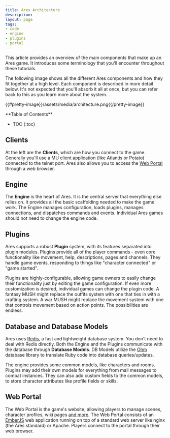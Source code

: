 ```yaml
---
title: Ares Architecture
description:
layout: page
tags: 
- code
- engine
- plugins
- portal
---
```


This article provides an overview of the main components that make up an Ares game.  It introduces some terminology that you'll encounter throughout these tutorials.

The following image shows all the different Ares components and how they fit together at a high level.  Each component is described in more detail below.  It's not expected that you'll absorb it all at once, but you can refer back to this as you learn more about the system.

{{#pretty-image}}/assets/media/architecture.png{{/pretty-image}}

<div id="inline_toc" markdown="1">
**Table of Contents**

* TOC
{:toc}
</div>

## Clients

At the left are the **Clients**, which are how you connect to the game.  Generally you'll use a MU client application (like Atlantis or Potato) connected to the telnet port.  Ares also allows you to access the [Web Portal](/web-portal) through a web browser.

## Engine

The **Engine** is the heart of Ares.  It is the central server that everything else relies on.  It provides all the basic scaffolding needed to make the game work.  The Engine manages configuration, loads plugins, manages connections, and dispatches commands and events.  Individual Ares games should not need to change the engine code.

## Plugins

Ares supports a robust **Plugin** system, with its features separated into plugin modules.  Plugins provide all of the player commands - even core functionality like movement, help, descriptions, pages and channels.  They handle game events, responding to things like "character connected" or "game started".

Plugins are highly-configurable, allowing game owners to easily change their functionality just by editing the game configuration.  If even more customization is desired, individual games can change the plugin code.  A fantasy MUSH might replace the outfits system with one that ties in with a crafting system. A war MUSH might replace the movement system with one that controls movement based on action points. The possibilities are endless.

## Database and Database Models

Ares uses [Redis](https://redis.io), a fast and lightweight database system.  You don't need to deal with Redis directly.  Both the Engine and the Plugins communicate with the database through **Database Models**.  DB Models utilize the [Ohm](http://ohm.keyvalue.org/) database library to translate Ruby code into database queries/updates.

The engine provides some common models, like characters and rooms.  Plugins may add their own models for everything from mail messages to combat instances.  They can also add custom fields to the common models, to store character attributes like profile fields or skills.

## Web Portal

The Web Portal is the game's website, allowing players to manage scenes, character profiles, wiki pages [and more](/web-portal).  The Web Portal consists of an [EmberJS](https://www.emberjs.com/) web application running on top of a standard web server like nginx (the Ares standard) or Apache.   Players connect to the portal through their web browser.